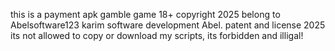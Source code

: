 this is a payment apk gamble game 18+
copyright 2025 belong to Abelsoftware123
karim
software development Abel.
patent and license 2025
its not allowed to copy or download my scripts, its forbidden and illigal!
